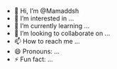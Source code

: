 - 👋 Hi, I’m @Mamaddsh
- 👀 I’m interested in ...
- 🌱 I’m currently learning ...
- 💞️ I’m looking to collaborate on ...
- 📫 How to reach me ...
- 😄 Pronouns: ...
- ⚡ Fun fact: ...

<!---
Mamaddsh/Mamaddsh is a ✨ special ✨ repository because its `README.md` (this file) appears on your GitHub profile.
You can click the Preview link to take a look at your changes.
--->
